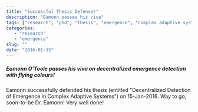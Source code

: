 ```yaml
---
title: "Successful Thesis Defense!"
description: "Eamonn passes his viva"
tags: ["research", "phd", "thesis", "emergence", "complex adaptive systems"]
categories: 
   - "research"
   - "emergence"
slug: ""
date: "2016-01-15"
---
```


##### Eamonn O'Toole passes his viva on decentralized emergence detection with flying colours! <!--more-->

Eamonn successfully defended his thesis (entitled "Decentralized Detection of Emergence in Complex Adaptive Systems") on 15-Jan-2016. Way to go, soon-to-be Dr. Eamonn! Very well done! 
